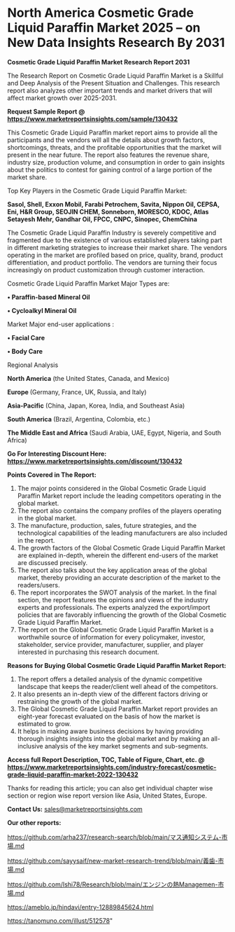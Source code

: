 # North America Cosmetic Grade Liquid Paraffin Market 2025 – on New Data Insights Research By 2031

<strong>Cosmetic Grade Liquid Paraffin Market Research Report 2031</strong>

The Research Report on Cosmetic Grade Liquid Paraffin Market is a Skillful and Deep Analysis of the Present Situation and Challenges. This research report also analyzes other important trends and market drivers that will affect market growth over 2025-2031.

<strong>Request Sample Report @ <a href=https://www.marketreportsinsights.com/sample/130432>https://www.marketreportsinsights.com/sample/130432</a></strong>

This Cosmetic Grade Liquid Paraffin market report aims to provide all the participants and the vendors will all the details about growth factors, shortcomings, threats, and the profitable opportunities that the market will present in the near future. The report also features the revenue share, industry size, production volume, and consumption in order to gain insights about the politics to contest for gaining control of a large portion of the market share.

Top Key Players in the Cosmetic Grade Liquid Paraffin Market:

<strong>Sasol, Shell, Exxon Mobil, Farabi Petrochem, Savita, Nippon Oil, CEPSA, Eni, H&R Group, SEOJIN CHEM, Sonneborn, MORESCO, KDOC, Atlas Setayesh Mehr, Gandhar Oil, FPCC, CNPC, Sinopec, ChemChina</strong>

The Cosmetic Grade Liquid Paraffin Industry is severely competitive and fragmented due to the existence of various established players taking part in different marketing strategies to increase their market share. The vendors operating in the market are profiled based on price, quality, brand, product differentiation, and product portfolio. The vendors are turning their focus increasingly on product customization through customer interaction.

Cosmetic Grade Liquid Paraffin Market Major Types are:

<strong>• Paraffin-based Mineral Oil

• Cycloalkyl Mineral Oil</strong>

Market Major end-user applications :

<strong>• Facial Care

• Body Care</strong>

Regional Analysis

</u><strong><b>North America</b></strong> (the United States, Canada, and Mexico)

<strong><b>Europe </b></strong>(Germany, France, UK, Russia, and Italy)

<strong><b>Asia-Pacific</b></strong> (China, Japan, Korea, India, and Southeast Asia)

<strong><b>South America</b></strong> (Brazil, Argentina, Colombia, etc.)

<strong><b>The Middle East and Africa</b></strong> (Saudi Arabia, UAE, Egypt, Nigeria, and South Africa)

<strong>Go For Interesting Discount Here: <a href=https://www.marketreportsinsights.com/discount/130432>https://www.marketreportsinsights.com/discount/130432</a></strong>

<strong>Points Covered in The Report:</strong>
<ol>
  <li>The major points considered in the Global Cosmetic Grade Liquid Paraffin Market report include the leading competitors operating in the global market.</li>
  <li>The report also contains the company profiles of the players operating in the global market.</li>
  <li>The manufacture, production, sales, future strategies, and the technological capabilities of the leading manufacturers are also included in the report.</li>
  <li>The growth factors of the Global Cosmetic Grade Liquid Paraffin Market are explained in-depth, wherein the different end-users of the market are discussed precisely.</li>
  <li>The report also talks about the key application areas of the global market, thereby providing an accurate description of the market to the readers/users.</li>
  <li>The report incorporates the SWOT analysis of the market. In the final section, the report features the opinions and views of the industry experts and professionals. The experts analyzed the export/import policies that are favorably influencing the growth of the Global Cosmetic Grade Liquid Paraffin Market.</li>
  <li>The report on the Global Cosmetic Grade Liquid Paraffin Market is a worthwhile source of information for every policymaker, investor, stakeholder, service provider, manufacturer, supplier, and player interested in purchasing this research document.</li>
</ol>
<strong>Reasons for Buying Global Cosmetic Grade Liquid Paraffin Market Report:</strong>

<ol>
  <li>The report offers a detailed analysis of the dynamic competitive landscape that keeps the reader/client well ahead of the competitors.</li>
  <li>It also presents an in-depth view of the different factors driving or restraining the growth of the global market.</li>
  <li>The Global Cosmetic Grade Liquid Paraffin Market report provides an eight-year forecast evaluated on the basis of how the market is estimated to grow.</li>
  <li>It helps in making aware business decisions by having providing thorough insights insights into the global market and by making an all-inclusive analysis of the key market segments and sub-segments.</li>
</ol>
<strong>Access full Report Description, TOC, Table of Figure, Chart, etc. @ <a href=https://www.marketreportsinsights.com/industry-forecast/cosmetic-grade-liquid-paraffin-market-2022-130432>https://www.marketreportsinsights.com/industry-forecast/cosmetic-grade-liquid-paraffin-market-2022-130432</a></strong>


Thanks for reading this article; you can also get individual chapter wise section or region wise report version like Asia, United States, Europe.

<strong>Contact Us:</strong>
sales@marketreportsinsights.com

<strong>Our other reports:</strong>

<a href=https://github.com/arha237/research-search/blob/main/マス通知システム-市場.md>https://github.com/arha237/research-search/blob/main/マス通知システム-市場.md</a>

<a href=https://github.com/sayysaif/new-market-research-trend/blob/main/義歯-市場.md>https://github.com/sayysaif/new-market-research-trend/blob/main/義歯-市場.md</a>

<a href=https://github.com/Ishi78/Research/blob/main/エンジンの熱Managemen-市場.md>https://github.com/Ishi78/Research/blob/main/エンジンの熱Managemen-市場.md</a>

<a href=https://ameblo.jp/hindavi/entry-12889845624.html>https://ameblo.jp/hindavi/entry-12889845624.html</a>

<a href=https://tanomuno.com/illust/512578>https://tanomuno.com/illust/512578</a>"
